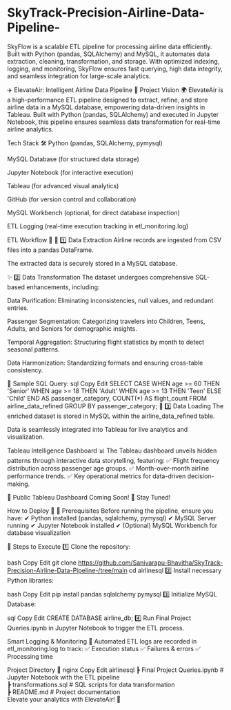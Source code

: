 # SkyTrack-Precision-Airline-Data-Pipeline-
SkyFlow is a scalable ETL pipeline for processing airline data efficiently. Built with Python (pandas, SQLAlchemy) and MySQL, it automates data extraction, cleaning, transformation, and storage. With optimized indexing, logging, and monitoring, SkyFlow ensures fast querying, high data integrity, and seamless integration for large-scale analytics.

✈️ ElevateAir: Intelligent Airline Data Pipeline 🚀
Project Vision 🌍
ElevateAir is a high-performance ETL pipeline designed to extract, refine, and store airline data in a MySQL database, empowering data-driven insights in Tableau. Built with Python (pandas, SQLAlchemy) and executed in Jupyter Notebook, this pipeline ensures seamless data transformation for real-time airline analytics.

Tech Stack 🛠️
Python (pandas, SQLAlchemy, pymysql)

MySQL Database (for structured data storage)

Jupyter Notebook (for interactive execution)

Tableau (for advanced visual analytics)

GitHub (for version control and collaboration)

MySQL Workbench (optional, for direct database inspection)

ETL Logging (real-time execution tracking in etl_monitoring.log)

ETL Workflow 🔄
🛬 1️⃣ Data Extraction
Airline records are ingested from CSV files into a pandas DataFrame.

The extracted data is securely stored in a MySQL database.

✨ 2️⃣ Data Transformation
The dataset undergoes comprehensive SQL-based enhancements, including:

Data Purification: Eliminating inconsistencies, null values, and redundant entries.

Passenger Segmentation: Categorizing travelers into Children, Teens, Adults, and Seniors for demographic insights.

Temporal Aggregation: Structuring flight statistics by month to detect seasonal patterns.

Data Harmonization: Standardizing formats and ensuring cross-table consistency.

🔎 Sample SQL Query:
sql
Copy
Edit
SELECT 
    CASE 
        WHEN age >= 60 THEN 'Senior'
        WHEN age >= 18 THEN 'Adult'
        WHEN age >= 13 THEN 'Teen'
        ELSE 'Child'
    END AS passenger_category,
    COUNT(*) AS flight_count
FROM airline_data_refined
GROUP BY passenger_category;
🛫 3️⃣ Data Loading
The enriched dataset is stored in MySQL within the airline_data_refined table.

Data is seamlessly integrated into Tableau for live analytics and visualization.

Tableau Intelligence Dashboard 📊
The Tableau dashboard unveils hidden patterns through interactive data storytelling, featuring:
✅ Flight frequency distribution across passenger age groups.
✅ Month-over-month airline performance trends.
✅ Key operational metrics for data-driven decision-making.

🚀 Public Tableau Dashboard Coming Soon! 🔗 Stay Tuned!

How to Deploy 🚀
🔧 Prerequisites
Before running the pipeline, ensure you have:
✔ Python installed (pandas, sqlalchemy, pymysql)
✔ MySQL Server running
✔ Jupyter Notebook installed
✔ (Optional) MySQL Workbench for database visualization

📌 Steps to Execute
1️⃣ Clone the repository:

bash
Copy
Edit
git clone https://github.com/Sanivarapu-Bhavitha/SkyTrack-Precision-Airline-Data-Pipeline-/tree/main
cd airlinesql
2️⃣ Install necessary Python libraries:

bash
Copy
Edit
pip install pandas sqlalchemy pymysql
3️⃣ Initialize MySQL Database:

sql
Copy
Edit
CREATE DATABASE airline_db;
4️⃣ Run Final Project Queries.ipynb in Jupyter Notebook to trigger the ETL process.

Smart Logging & Monitoring 📜
Automated ETL logs are recorded in etl_monitoring.log to track:
✅ Execution status
✅ Failures & errors
✅ Processing time

Project Directory 📂
nginx
Copy
Edit
 airlinesql
 ┣  Final Project Queries.ipynb   # Jupyter Notebook with the ETL pipeline  
 ┣  transformations.sql            # SQL scripts for data transformation  
 ┣  README.md                      # Project documentation   
Elevate your analytics with ElevateAir! 🚀
